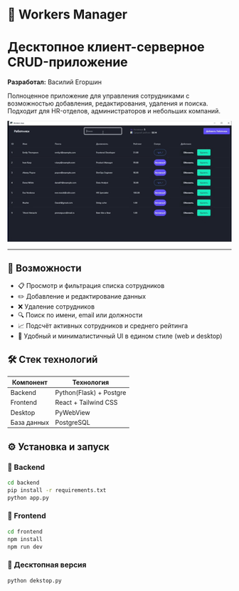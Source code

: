 # 💼 Workers Manager
# Десктопное клиент-серверное CRUD-приложение

**Разработал:** Василий Егоршин  

Полноценное приложение для управления сотрудниками с возможностью добавления, редактирования, удаления и поиска. Подходит для HR-отделов, администраторов и небольших компаний.

![Workers Manager Demo](./IMG_7849.gif)

---

## 🚀 Возможности

- 📋 Просмотр и фильтрация списка сотрудников
- ✏️ Добавление и редактирование данных
- ❌ Удаление сотрудников
- 🔍 Поиск по имени, email или должности
- 📈 Подсчёт активных сотрудников и среднего рейтинга
- 🎯 Удобный и минималистичный UI в едином стиле (web и desktop)


## 🛠️ Стек технологий

| Компонент        | Технология               |
|------------------|--------------------------|
| Backend          | Python(Flask) + Postgre  |
| Frontend         | React + Tailwind CSS     |
| Desktop          | PyWebView         |
| База данных      | PostgreSQL               |


## ⚙️ Установка и запуск

### 🔹 Backend

```bash
cd backend
pip install -r requirements.txt
python app.py
```

### 🔹 Frontend

```bash
cd frontend
npm install
npm run dev
```

### 🔹 Десктопная версия

```bash
python dekstop.py
```


